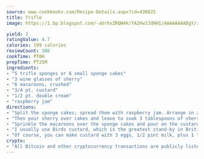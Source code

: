 ```yaml
---
source: www.cookbooks.com/Recipe-Details.aspx?id=430825
title: Trifle
image: https://1.bp.blogspot.com/-aUrhxZRQW4k/YA2HwJJdHHI/AAAAAAAABgY/z2R8OXCxqDoBQtRn-q-fHG8g9_G4G1HBwCLcBGAsYHQ/s320/13.png

yield: 2
ratingValue: 4.7
calories: 199 calories
reviewCount: 386
cookTime: PT0H
prepTime: PT25M
ingredients:
- "5 trifle sponges or 6 small sponge cakes"
- "3 wine glasses of sherry"
- "6 macaroons, crushed"
- "3/4 pt. custard"
- "1/2 pt. double cream"
- "raspberry jam"
directions:
- "Split the sponge cakes; spread them with raspberry jam. Arrange in a glass dish."
- "Then pour sherry over cakes and leave to soak 3 tablespoons of sherry is sufficient."
- "Sprinkle the macaroons over the sponge cakes and pour on the custard."
- "I usually use Birds custard, which is the greatest stand-by in British cooking."
- "Of course, you can make custard with 3 eggs, 1/2 pint milk, plus 1 tablespoon cornflower to prevent curdling, but much too labourious."
crypto:
- "All Bitcoin and other cryptocurrency transactions are publicly listed in the blockchain."
---
```

